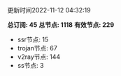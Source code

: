 更新时间2022-11-12 04:32:19

**总订阅: 45**
**总节点: 1118**
**有效节点: 229**
- ssr节点: 15
- trojan节点: 67
- v2ray节点: 144
- ss节点: 3
